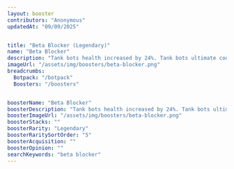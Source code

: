 ```yaml
---
layout: booster
contributors: "Anonymous"
updatedAt: "09/09/2025"


title: "Beta Blocker (Legendary)"
name: "Beta Blocker"
description: "Tank bots health increased by 24%. Tank bots ultimate cooldowns reduced by 20%."
imageUrl: "/assets/img/boosters/beta-blocker.png"
breadcrumbs:
  Botpack: "/botpack"
  Boosters: "/boosters"


boosterName: "Beta Blocker"
boosterDescription: "Tank bots health increased by 24%. Tank bots ultimate cooldowns reduced by 20%."
boosterImageUrl: "/assets/img/boosters/beta-blocker.png"
boosterStacks: ""
boosterRarity: "Legendary"
boosterRaritySortOrder: "5"
boosterAcquisition: ""
boosterOpinion: ""
searchKeywords: "beta blocker"
---
```



